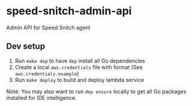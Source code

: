 # speed-snitch-admin-api
Admin API for Speed Snitch agent

## Dev setup
1. Run `make dep` to have `dep` install all Go dependencies
2. Create a local `aws.credentials` file with format (See `aws.credentials.example`)
3. Run `make deploy` to build and deploy lambda service

Note: You may also want to run `dep ensure` locally to get all Go packages installed for IDE intelligence.
